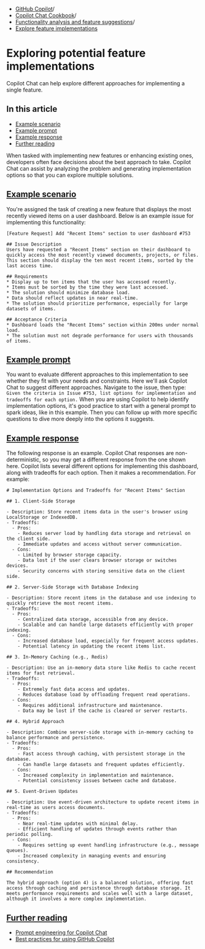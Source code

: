   * [GitHub Copilot](https://docs.github.com/en/copilot "GitHub Copilot")/
  * [Copilot Chat Cookbook](https://docs.github.com/en/copilot/copilot-chat-cookbook "Copilot Chat Cookbook")/
  * [Functionality analysis and feature suggestions](https://docs.github.com/en/copilot/copilot-chat-cookbook/functionality-analysis-and-feature-suggestions "Functionality analysis and feature suggestions")/
  * [Explore feature implementations](https://docs.github.com/en/copilot/copilot-chat-cookbook/functionality-analysis-and-feature-suggestions/exploring-potential-feature-implementations "Explore feature implementations")


# Exploring potential feature implementations
Copilot Chat can help explore different approaches for implementing a single feature.
## In this article
  * [Example scenario](https://docs.github.com/en/copilot/copilot-chat-cookbook/functionality-analysis-and-feature-suggestions/exploring-potential-feature-implementations#example-scenario)
  * [Example prompt](https://docs.github.com/en/copilot/copilot-chat-cookbook/functionality-analysis-and-feature-suggestions/exploring-potential-feature-implementations#example-prompt)
  * [Example response](https://docs.github.com/en/copilot/copilot-chat-cookbook/functionality-analysis-and-feature-suggestions/exploring-potential-feature-implementations#example-response)
  * [Further reading](https://docs.github.com/en/copilot/copilot-chat-cookbook/functionality-analysis-and-feature-suggestions/exploring-potential-feature-implementations#further-reading)


When tasked with implementing new features or enhancing existing ones, developers often face decisions about the best approach to take. Copilot Chat can assist by analyzing the problem and generating implementation options so that you can explore multiple solutions.
## [Example scenario](https://docs.github.com/en/copilot/copilot-chat-cookbook/functionality-analysis-and-feature-suggestions/exploring-potential-feature-implementations#example-scenario)
You're assigned the task of creating a new feature that displays the most recently viewed items on a user dashboard. Below is an example issue for implementing this functionality:
```
[Feature Request] Add "Recent Items" section to user dashboard #753

## Issue Description
Users have requested a "Recent Items" section on their dashboard to quickly access the most recently viewed documents, projects, or files. This section should display the ten most recent items, sorted by the last access time.

## Requirements
* Display up to ten items that the user has accessed recently.
* Items must be sorted by the time they were last accessed.
* The solution should minimize database load.
* Data should reflect updates in near real-time.
* The solution should prioritize performance, especially for large datasets of items.

## Acceptance Criteria
* Dashboard loads the "Recent Items" section within 200ms under normal load.
* The solution must not degrade performance for users with thousands of items.

```

## [Example prompt](https://docs.github.com/en/copilot/copilot-chat-cookbook/functionality-analysis-and-feature-suggestions/exploring-potential-feature-implementations#example-prompt)
You want to evaluate different approaches to this implementation to see whether they fit with your needs and constraints. Here we'll ask Copilot Chat to suggest different approaches.
Navigate to the issue, then type:
`Given the criteria in Issue #753, list options for implementation and tradeoffs for each option.`
When you are using Copilot to help identify implementation options, it's good practice to start with a general prompt to spark ideas, like in this example. Then you can follow up with more specific questions to dive more deeply into the options it suggests.
## [Example response](https://docs.github.com/en/copilot/copilot-chat-cookbook/functionality-analysis-and-feature-suggestions/exploring-potential-feature-implementations#example-response)
The following response is an example. Copilot Chat responses are non-deterministic, so you may get a different response from the one shown here.
Copilot lists several different options for implementing this dashboard, along with tradeoffs for each option. Then it makes a recommendation.
For example:
```
# Implementation Options and Tradeoffs for "Recent Items" Section

## 1. Client-Side Storage

- Description: Store recent items data in the user's browser using LocalStorage or IndexedDB.
- Tradeoffs:
  - Pros:
    - Reduces server load by handling data storage and retrieval on the client side.
    - Immediate updates and access without server communication.
  - Cons:
    - Limited by browser storage capacity.
    - Data lost if the user clears browser storage or switches devices.
    - Security concerns with storing sensitive data on the client side.

## 2. Server-Side Storage with Database Indexing

- Description: Store recent items in the database and use indexing to quickly retrieve the most recent items.
- Tradeoffs:
  - Pros:
    - Centralized data storage, accessible from any device.
    - Scalable and can handle large datasets efficiently with proper indexing.
  - Cons:
    - Increased database load, especially for frequent access updates.
    - Potential latency in updating the recent items list.

## 3. In-Memory Caching (e.g., Redis)

- Description: Use an in-memory data store like Redis to cache recent items for fast retrieval.
- Tradeoffs:
  - Pros:
    - Extremely fast data access and updates.
    - Reduces database load by offloading frequent read operations.
  - Cons:
    - Requires additional infrastructure and maintenance.
    - Data may be lost if the cache is cleared or server restarts.

## 4. Hybrid Approach

- Description: Combine server-side storage with in-memory caching to balance performance and persistence.
- Tradeoffs:
  - Pros:
    - Fast access through caching, with persistent storage in the database.
    - Can handle large datasets and frequent updates efficiently.
  - Cons:
    - Increased complexity in implementation and maintenance.
    - Potential consistency issues between cache and database.

## 5. Event-Driven Updates

- Description: Use event-driven architecture to update recent items in real-time as users access documents.
- Tradeoffs:
  - Pros:
    - Near real-time updates with minimal delay.
    - Efficient handling of updates through events rather than periodic polling.
  - Cons:
    - Requires setting up event handling infrastructure (e.g., message queues).
    - Increased complexity in managing events and ensuring consistency.

## Recommendation

The hybrid approach (option 4) is a balanced solution, offering fast access through caching and persistence through database storage. It meets performance requirements and scales well with a large dataset, although it involves a more complex implementation.

```

## [Further reading](https://docs.github.com/en/copilot/copilot-chat-cookbook/functionality-analysis-and-feature-suggestions/exploring-potential-feature-implementations#further-reading)
  * [Prompt engineering for Copilot Chat](https://docs.github.com/en/copilot/using-github-copilot/prompt-engineering-for-github-copilot)
  * [Best practices for using GitHub Copilot](https://docs.github.com/en/copilot/using-github-copilot/best-practices-for-using-github-copilot)


